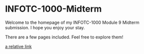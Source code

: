 # INFOTC-1000-Midterm

Welcome to the homepage of my INFOTC-1000 Module 9 Midterm submission. I hope you enjoy your stay.

There are a few pages included. Feel free to explore them!

[a relative link](Peaches.md)
